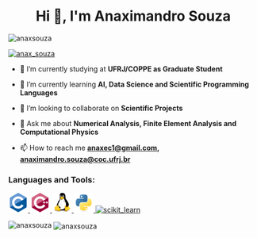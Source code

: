<h1 align="center">Hi 👋, I'm Anaximandro Souza</h1>
<p align="left"> <img src="https://komarev.com/ghpvc/?username=anaxsouza&label=Profile%20views&color=0e75b6&style=flat" alt="anaxsouza" /> </p>

<p align="left"> <a href="https://twitter.com/anax_souza" target="blank"><img src="https://img.shields.io/twitter/follow/anax_souza?logo=twitter&style=for-the-badge" alt="anax_souza" /></a> </p>

- 🔭 I’m currently studying at **UFRJ/COPPE as Graduate Student**

- 🌱 I’m currently learning **AI, Data Science and Scientific Programming Languages**

- 👯 I’m looking to collaborate on **Scientific Projects**

- 💬 Ask me about **Numerical Analysis, Finite Element Analysis and Computational Physics**

- 📫 How to reach me **anaxec1@gmail.com, anaximandro.souza@coc.ufrj.br**

<h3 align="left">Languages and Tools:</h3>
<p align="left"> <a href="https://www.cprogramming.com/" target="_blank"> <img src="https://raw.githubusercontent.com/devicons/devicon/master/icons/c/c-original.svg" alt="c" width="40" height="40"/> </a> <a href="https://www.w3schools.com/cpp/" target="_blank"> <img src="https://raw.githubusercontent.com/devicons/devicon/master/icons/cplusplus/cplusplus-original.svg" alt="cplusplus" width="40" height="40"/> </a> <a href="https://www.linux.org/" target="_blank"> <img src="https://raw.githubusercontent.com/devicons/devicon/master/icons/linux/linux-original.svg" alt="linux" width="40" height="40"/> </a>  </a> <a href="https://www.python.org" target="_blank"> <img src="https://raw.githubusercontent.com/devicons/devicon/master/icons/python/python-original.svg" alt="python" width="40" height="40"/> </a> <a href="https://scikit-learn.org/" target="_blank"> <img src="https://upload.wikimedia.org/wikipedia/commons/0/05/Scikit_learn_logo_small.svg" alt="scikit_learn" width="40" height="40"/> </a> </p>

<p><img align="left" src="https://github-readme-stats.vercel.app/api/top-langs?username=anaxsouza&show_icons=true&locale=en&layout=compact" alt="anaxsouza" /></p>

<p>&nbsp;<img align="center" src="https://github-readme-stats.vercel.app/api?username=anaxsouza&show_icons=true&locale=en" alt="anaxsouza" /></p>

